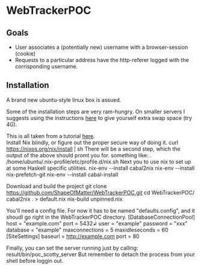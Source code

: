 # WebTrackerPOC

## Goals

- User associates a (potentially new) username with a browser-session (cookie)
- Requests to a particular address have the http-referer logged with the corrisponding username.

## Installation

A brand new ubuntu-style linux box is assued.

Some of the installation steps are very ram-hungry. On smaller servers I suggests using the instructions [here](https://www.digitalocean.com/community/tutorials/how-to-add-swap-space-on-ubuntu-16-04) to give yourself extra swap space (try 4G).

This is all taken from a tutorial [here](https://github.com/Gabriel439/haskell-nix).  
Install Nix blindly, or figure out the proper secure way of doing it.
        curl https://nixos.org/nix/install | sh
There will be a second step, which the output of the above should promt you for. something like:
        . /home/ubuntu/.nix-profile/etc/profile.d/nix.sh
Next you to use nix to set up at some Haskell specific utilities.
        nix-env --install cabal2nix
        nix-env --install nix-prefetch-git
        nix-env --install cabal-install

Download and build the project
        git clone https://github.com/ShapeOfMatter/WebTrackerPOC.git
        cd WebTrackerPOC/
        cabal2nix . > default.nix
        nix-build unpinned.nix

You'll need a config file. For now it has to be named "defaults.config", and it shoudl go right in the WebTrackerPOC directory.
        [DatabaseConnectionPool]
        host = "example.com"
        port = 5432↲
        user = "example"
        password = "xxx"
        database = "example"
        maxconnections = 5
        maxidleseconds = 60
        [SiteSettings]
        baseurl = http://example.com
        port = 80

Finally, you can set the server running just by calling:
       result/bin/poc_scotty_server
But remember to detach the process from your shell before loggin out.

